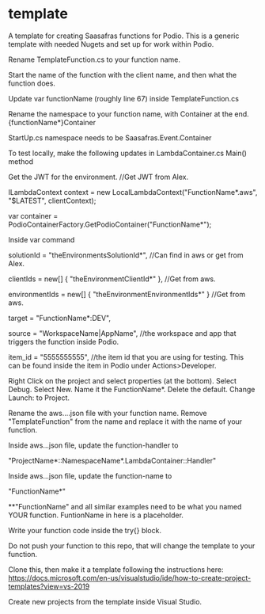 # template
A template for creating Saasafras functions for Podio.
This is a generic template with needed Nugets and set up for work within Podio. 

Rename TemplateFunction.cs to your function name. 

Start the name of the function with the client name, and then what the function does.

Update var functionName (roughly line 67) inside TemplateFunction.cs

Rename the namespace to your function name, with Container at the end. {functionName*}Container

StartUp.cs namespace needs to be Saasafras.Event.Container

To test locally, make the following updates in LambdaContainer.cs Main() method 

Get the JWT for the environment. //Get JWT from Alex.

ILambdaContext context = new LocalLambdaContext("FunctionName*.aws", "$LATEST", clientContext);

var container = PodioContainerFactory.GetPodioContainer("FunctionName*");

Inside var command

solutionId = "theEnvironmentsSolutionId*", //Can find in aws or get from Alex.

clientIds = new[] { "theEnvironmentClientId*" }, //Get from aws. 

environmentIds = new[] { "theEnvironmentEnvironmentIds*" } //Get from aws.

target = "FunctionName*:DEV",

source = "WorkspaceName|AppName", //the workspace and app that triggers the function inside Podio.

item_id = "5555555555", //the item id that you are using for testing. This can be found inside the item in Podio under Actions>Developer.

Right Click on the project and select properties (at the bottom). Select Debug. Select New. Name it the FunctionName*. Delete the default. Change Launch: to Project. 

Rename the aws....json file with your function name. Remove "TemplateFunction" from the name and replace it with the name of your function.

Inside aws...json file, update the function-handler to 

"ProjectName*::NamespaceName*.LambdaContainer::Handler"

Inside aws...json file, update the function-name to

"FunctionName*"

**"FunctionName" and all similar examples need to be what you named YOUR function. FuntionName in here is a placeholder.

Write your function code inside the try{} block.

Do not push your function to this repo, that will change the template to your function.

Clone this, then make it a template following the instructions here: https://docs.microsoft.com/en-us/visualstudio/ide/how-to-create-project-templates?view=vs-2019

Create new projects from the template inside Visual Studio.
